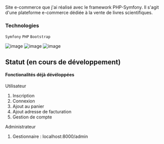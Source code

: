 <g>Site e-commerce</g> que j'ai réalisé avec le framework PHP-Symfony. Il s'agit d'une plateforme e-commerce dédiée à la vente de livres scientifiques.

### Technologies 
`Symfony` `PHP` `Bootstrap`

![image](https://github.com/romeoDjoman/inscic/assets/128222614/1d2945ff-c516-44cd-8548-4b10210aab99)
![image](https://github.com/romeoDjoman/inscic/assets/128222614/a310918b-47e6-4803-9a31-b5431b66ae03)
![image](https://github.com/romeoDjoman/inscic/assets/128222614/68b1054d-e2c3-44df-9d60-cc21c0721062)

## Statut (en cours de développement)

#### Fonctionalités déjà dévéloppées
Utilisateur
1. Inscription
2. Connexion
3. Ajout au panier
4. Ajout adresse de facturation
5. Gestion de compte

Administrateur
1. Gestionnaire : localhost:8000/admin 



